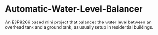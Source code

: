 # Automatic-Water-Level-Balancer

An ESP8266 based mini project that balances the water level between an overhead tank and a ground tank, as usually setup in residential buildings.
